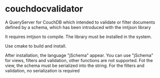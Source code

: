 # couchdocvalidator
A QueryServer for CouchDB which intended to validate or filter documents defined by a schema, which has been introduced with the imtjson library

It requires imtjson to compile. The library must be installed in the system.

Use cmake to build and install.

After installation, the language "jSchema" appear. You can use "jSchema" for views, filters and validation, other functions
are not supported. Fot the view, the schema must be serialized into the string. For the filters and validation, no serialization is required
